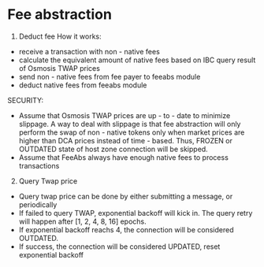 # Fee abstraction

1. Deduct fee
How it works:
* receive a transaction with non - native fees
* calculate the equivalent amount of native fees based on IBC query result of Osmosis TWAP prices
* send non - native fees from fee payer to feeabs module
* deduct native fees from feeabs module

SECURITY: 
* Assume that Osmosis TWAP prices are up - to - date to minimize slippage. A way to deal with slippage is that fee abstraction will only perform the swap of non - native tokens only when market prices are higher than DCA prices instead of time - based. Thus, FROZEN or OUTDATED state of host zone connection will be skipped.
* Assume that FeeAbs always have enough native fees to process transactions

2. Query Twap price
* Query twap price can be done by either submitting a message, or periodically
* If failed to query TWAP, exponential backoff will kick in. The query retry will happen after [1, 2, 4, 8, 16] epochs.
* If exponential backoff reachs 4, the connection will be considered OUTDATED.
* If success, the connection will be considered UPDATED, reset exponential backoff